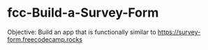 # fcc-Build-a-Survey-Form
Objective: Build an app that is functionally similar to https://survey-form.freecodecamp.rocks
